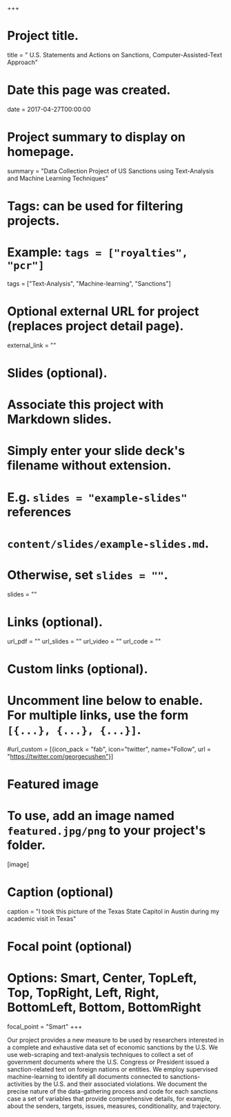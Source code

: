 +++
# Project title.
title = " U.S. Statements and Actions on Sanctions, Computer-Assisted-Text Approach"

# Date this page was created.
date = 2017-04-27T00:00:00

# Project summary to display on homepage.
summary = "Data Collection Project of US Sanctions using Text-Analysis and Machine Learning Techniques"

# Tags: can be used for filtering projects.
# Example: `tags = ["royalties", "pcr"]`
tags = ["Text-Analysis", "Machine-learning", "Sanctions"]

# Optional external URL for project (replaces project detail page).
external_link = ""

# Slides (optional).
#   Associate this project with Markdown slides.
#   Simply enter your slide deck's filename without extension.
#   E.g. `slides = "example-slides"` references 
#   `content/slides/example-slides.md`.
#   Otherwise, set `slides = ""`.
slides = ""

# Links (optional).
url_pdf = ""
url_slides = ""
url_video = ""
url_code = ""

# Custom links (optional).
#   Uncomment line below to enable. For multiple links, use the form `[{...}, {...}, {...}]`.
#url_custom = [{icon_pack = "fab", icon="twitter", name="Follow", url = "https://twitter.com/georgecushen"}]

# Featured image
# To use, add an image named `featured.jpg/png` to your project's folder. 

[image]
  # Caption (optional)
  caption = "I took this picture of the Texas State Capitol in Austin during my academic visit in Texas"
  
  # Focal point (optional)
  # Options: Smart, Center, TopLeft, Top, TopRight, Left, Right, BottomLeft, Bottom, BottomRight
  focal_point = "Smart"
+++

Our project provides a new measure to be used by researchers interested in a complete and exhaustive data set of economic sanctions by the U.S. We use web-scraping and text-analysis techniques to collect a set of government documents where the U.S. Congress or President issued a sanction-related text on foreign nations or entities.  We employ supervised machine-learning to identify all documents connected to sanctions-activities by the U.S. and their associated violations. 
We document the precise nature of the data-gathering process and code for each sanctions case a set of variables that provide comprehensive details, for example, about the senders, targets, issues, measures, conditionality, and trajectory. 



